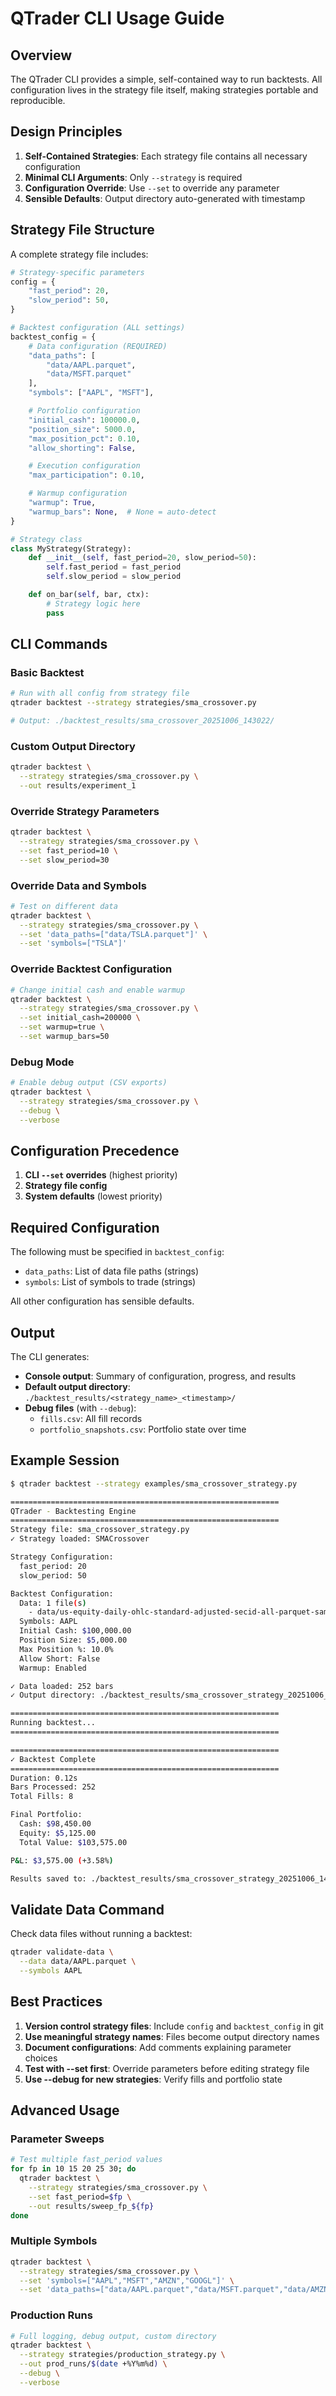 # QTrader CLI Usage Guide

## Overview

The QTrader CLI provides a simple, self-contained way to run backtests. All configuration lives in the strategy file itself, making strategies portable and reproducible.

## Design Principles

1. **Self-Contained Strategies**: Each strategy file contains all necessary configuration
1. **Minimal CLI Arguments**: Only `--strategy` is required
1. **Configuration Override**: Use `--set` to override any parameter
1. **Sensible Defaults**: Output directory auto-generated with timestamp

## Strategy File Structure

A complete strategy file includes:

```python
# Strategy-specific parameters
config = {
    "fast_period": 20,
    "slow_period": 50,
}

# Backtest configuration (ALL settings)
backtest_config = {
    # Data configuration (REQUIRED)
    "data_paths": [
        "data/AAPL.parquet",
        "data/MSFT.parquet"
    ],
    "symbols": ["AAPL", "MSFT"],

    # Portfolio configuration
    "initial_cash": 100000.0,
    "position_size": 5000.0,
    "max_position_pct": 0.10,
    "allow_shorting": False,

    # Execution configuration
    "max_participation": 0.10,

    # Warmup configuration
    "warmup": True,
    "warmup_bars": None,  # None = auto-detect
}

# Strategy class
class MyStrategy(Strategy):
    def __init__(self, fast_period=20, slow_period=50):
        self.fast_period = fast_period
        self.slow_period = slow_period

    def on_bar(self, bar, ctx):
        # Strategy logic here
        pass
```

## CLI Commands

### Basic Backtest

```bash
# Run with all config from strategy file
qtrader backtest --strategy strategies/sma_crossover.py

# Output: ./backtest_results/sma_crossover_20251006_143022/
```

### Custom Output Directory

```bash
qtrader backtest \
  --strategy strategies/sma_crossover.py \
  --out results/experiment_1
```

### Override Strategy Parameters

```bash
qtrader backtest \
  --strategy strategies/sma_crossover.py \
  --set fast_period=10 \
  --set slow_period=30
```

### Override Data and Symbols

```bash
# Test on different data
qtrader backtest \
  --strategy strategies/sma_crossover.py \
  --set 'data_paths=["data/TSLA.parquet"]' \
  --set 'symbols=["TSLA"]'
```

### Override Backtest Configuration

```bash
# Change initial cash and enable warmup
qtrader backtest \
  --strategy strategies/sma_crossover.py \
  --set initial_cash=200000 \
  --set warmup=true \
  --set warmup_bars=50
```

### Debug Mode

```bash
# Enable debug output (CSV exports)
qtrader backtest \
  --strategy strategies/sma_crossover.py \
  --debug \
  --verbose
```

## Configuration Precedence

1. **CLI `--set` overrides** (highest priority)
1. **Strategy file config**
1. **System defaults** (lowest priority)

## Required Configuration

The following must be specified in `backtest_config`:

- `data_paths`: List of data file paths (strings)
- `symbols`: List of symbols to trade (strings)

All other configuration has sensible defaults.

## Output

The CLI generates:

- **Console output**: Summary of configuration, progress, and results
- **Default output directory**: `./backtest_results/<strategy_name>_<timestamp>/`
- **Debug files** (with `--debug`):
  - `fills.csv`: All fill records
  - `portfolio_snapshots.csv`: Portfolio state over time

## Example Session

```bash
$ qtrader backtest --strategy examples/sma_crossover_strategy.py

============================================================
QTrader - Backtesting Engine
============================================================
Strategy file: sma_crossover_strategy.py
✓ Strategy loaded: SMACrossover

Strategy Configuration:
  fast_period: 20
  slow_period: 50

Backtest Configuration:
  Data: 1 file(s)
    - data/us-equity-daily-ohlc-standard-adjusted-secid-all-parquet-sample/SecId=33127/data_0.parquet
  Symbols: AAPL
  Initial Cash: $100,000.00
  Position Size: $5,000.00
  Max Position %: 10.0%
  Allow Short: False
  Warmup: Enabled

✓ Data loaded: 252 bars
✓ Output directory: ./backtest_results/sma_crossover_strategy_20251006_143022

============================================================
Running backtest...
============================================================

============================================================
✓ Backtest Complete
============================================================
Duration: 0.12s
Bars Processed: 252
Total Fills: 8

Final Portfolio:
  Cash: $98,450.00
  Equity: $5,125.00
  Total Value: $103,575.00

P&L: $3,575.00 (+3.58%)

Results saved to: ./backtest_results/sma_crossover_strategy_20251006_143022
```

## Validate Data Command

Check data files without running a backtest:

```bash
qtrader validate-data \
  --data data/AAPL.parquet \
  --symbols AAPL
```

## Best Practices

1. **Version control strategy files**: Include `config` and `backtest_config` in git
1. **Use meaningful strategy names**: Files become output directory names
1. **Document configurations**: Add comments explaining parameter choices
1. **Test with --set first**: Override parameters before editing strategy file
1. **Use --debug for new strategies**: Verify fills and portfolio state

## Advanced Usage

### Parameter Sweeps

```bash
# Test multiple fast_period values
for fp in 10 15 20 25 30; do
  qtrader backtest \
    --strategy strategies/sma_crossover.py \
    --set fast_period=$fp \
    --out results/sweep_fp_${fp}
done
```

### Multiple Symbols

```bash
qtrader backtest \
  --strategy strategies/sma_crossover.py \
  --set 'symbols=["AAPL","MSFT","AMZN","GOOGL"]' \
  --set 'data_paths=["data/AAPL.parquet","data/MSFT.parquet","data/AMZN.parquet","data/GOOGL.parquet"]'
```

### Production Runs

```bash
# Full logging, debug output, custom directory
qtrader backtest \
  --strategy strategies/production_strategy.py \
  --out prod_runs/$(date +%Y%m%d) \
  --debug \
  --verbose
```
